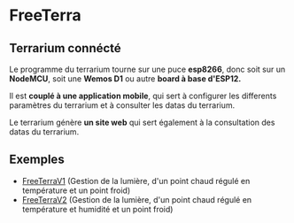 # FreeTerra

## Terrarium connécté

Le programme du terrarium tourne sur une puce **esp8266**, donc soit sur un **NodeMCU**, soit une **Wemos D1** ou autre **board à base d'ESP12.**  

Il est **couplé à une application mobile**, qui sert à configurer les differents paramètres du terrarium et à consulter les datas du terrarium.  

Le terrarium génère **un site web** qui sert également à la consultation des datas du terrarium.  

## Exemples

- [FreeTerraV1](/FreeTerraV1) (Gestion de la lumière, d'un point chaud régulé en température et un point froid)
- [FreeTerraV2](/FreeTerraV2) (Gestion de la lumière, d'un point chaud régulé en température et humidité et un point froid)
